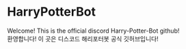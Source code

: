 # HarryPotterBot
Welcome! This is the official discord Harry-Potter-Bot github!
<br/>
환영합니다! 이 곳은 디스코드 해리포터봇 공식 깃허브입니다!
